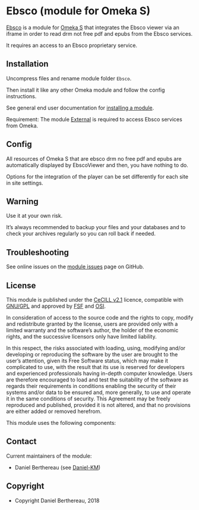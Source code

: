 Ebsco (module for Omeka S)
==========================

[Ebsco] is a module for [Omeka S] that integrates the Ebsco viewer via an
iframe in order to read drm not free pdf and epubs from the Ebsco services.

It requires an access to an Ebsco proprietary service.


Installation
------------

Uncompress files and rename module folder `Ebsco`.

Then install it like any other Omeka module and follow the config instructions.

See general end user documentation for [installing a module].

Requirement: The module [External] is required to access Ebsco services from
Omeka.


Config
------

All resources of Omeka S that are ebsco drm no free pdf and epubs are
automatically displayed by EbscoViewer and then, you have nothing to do.

Options for the integration of the player can be set differently for each site
in site settings.


Warning
-------

Use it at your own risk.

It’s always recommended to backup your files and your databases and to check
your archives regularly so you can roll back if needed.


Troubleshooting
---------------

See online issues on the [module issues] page on GitHub.


License
-------

This module is published under the [CeCILL v2.1] licence, compatible with
[GNU/GPL] and approved by [FSF] and [OSI].

In consideration of access to the source code and the rights to copy, modify and
redistribute granted by the license, users are provided only with a limited
warranty and the software’s author, the holder of the economic rights, and the
successive licensors only have limited liability.

In this respect, the risks associated with loading, using, modifying and/or
developing or reproducing the software by the user are brought to the user’s
attention, given its Free Software status, which may make it complicated to use,
with the result that its use is reserved for developers and experienced
professionals having in-depth computer knowledge. Users are therefore encouraged
to load and test the suitability of the software as regards their requirements
in conditions enabling the security of their systems and/or data to be ensured
and, more generally, to use and operate it in the same conditions of security.
This Agreement may be freely reproduced and published, provided it is not
altered, and that no provisions are either added or removed herefrom.

This module uses the following components:


Contact
-------

Current maintainers of the module:
* Daniel Berthereau (see [Daniel-KM])


Copyright
---------

* Copyright Daniel Berthereau, 2018


[Ebsco]: https://github.com/Daniel-KM/Omeka-S-module-Ebsco
[Omeka S]: https://omeka.org/s
[External]: https://github.com/Daniel-KM/Omeka-S-module-External
[installing a module]: http://dev.omeka.org/docs/s/user-manual/modules/#installing-modules
[module issues]: https://github.com/Daniel-KM/Omeka-S-module-Ebsco/issues
[CeCILL v2.1]: https://www.cecill.info/licences/Licence_CeCILL_V2.1-en.html
[GNU/GPL]: https://www.gnu.org/licenses/gpl-3.0.html
[FSF]: https://www.fsf.org
[OSI]: http://opensource.org
[Daniel-KM]: https://github.com/Daniel-KM "Daniel Berthereau"
